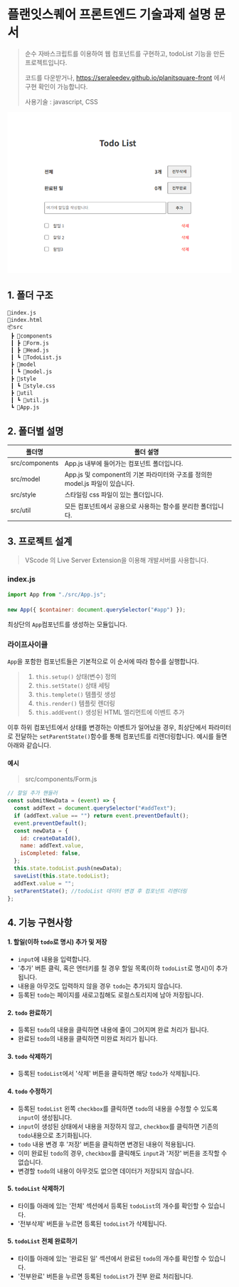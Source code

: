 # 플랜잇스퀘어 프론트엔드 기술과제 설명 문서

> 순수 자바스크립트를 이용하여 웹 컴포넌트를 구현하고, todoList 기능을 만든 프로젝트입니다.
>
> 코드를 다운받거나, https://seraleedev.github.io/planitsquare-front 에서 구현 확인이 가능합니다.
>
> 사용기술 : javascript, CSS

![screenshot](./screenshot.png)

## 1. 폴더 구조

```
📜index.js
📜index.html
📦src
 ┣ 📂components
 ┃ ┣ 📜Form.js
 ┃ ┣ 📜Head.js
 ┃ ┗ 📜TodoList.js
 ┣ 📂model
 ┃ ┗ 📜model.js
 ┣ 📂style
 ┃ ┗ 📜style.css
 ┣ 📂util
 ┃ ┗ 📜util.js
 ┗ 📜App.js
```

## 2. 폴더별 설명

| 폴더명         | 폴더 설명                                                                     |
| -------------- | ----------------------------------------------------------------------------- |
| src/components | App.js 내부에 들어가는 컴포넌트 폴더입니다.                                   |
| src/model      | App.js 및 component의 기본 파라미터와 구조를 정의한 model.js 파일이 있습니다. |
| src/style      | 스타일링 css 파일이 있는 폴더입니다.                                          |
| src/util       | 모든 컴포넌트에서 공용으로 사용하는 함수를 분리한 폴더입니다.                 |

## 3. 프로젝트 설계

> VScode 의 Live Server Extension을 이용해 개발서버를 사용합니다.

### index.js

```javascript
import App from "./src/App.js";

new App({ $container: document.querySelector("#app") });
```

최상단의 `App`컴포넌트를 생성하는 모듈입니다.

### 라이프사이클

`App`을 포함한 컴포넌트들은 기본적으로 이 순서에 따라 함수를 실행합니다.

> 1.  `this.setup()` 상태(변수) 정의
> 2.  `this.setState()` 상태 세팅
> 3.  `this.templete()` 템플릿 생성
> 4.  `this.render()` 템플릿 렌더링
> 5.  `this.addEvent()` 생성된 HTML 엘리먼트에 이벤트 추가

이후 하위 컴포넌트에서 상태를 변경하는 이벤트가 일어났을 경우, 최상단에서 파라미터로 전달하는 `setParentState()`함수를 통해 컴포넌트를 리렌더링합니다. 예시를 들면 아래와 같습니다.

#### 예시

> src/components/Form.js

```javascript
// 할일 추가 핸들러
const submitNewData = (event) => {
  const addText = document.querySelector("#addText");
  if (addText.value == "") return event.preventDefault();
  event.preventDefault();
  const newData = {
    id: createDataId(),
    name: addText.value,
    isCompleted: false,
  };
  this.state.todoList.push(newData);
  saveList(this.state.todoList);
  addText.value = "";
  setParentState(); //todoList 데이터 변경 후 컴포넌트 리렌더링
};
```

## 4. 기능 구현사항

#### 1. 할일(이하 `todo`로 명시) 추가 및 저장

- `input`에 내용을 입력합니다.
- '추가' 버튼 클릭, 혹은 엔터키를 칠 경우 할일 목록(이하 `todoList`로 명시)이 추가됩니다.
- 내용을 아무것도 입력하지 않을 경우 `todo`는 추가되지 않습니다.
- 등록된 `todo`는 페이지를 새로고침해도 로컬스토리지에 남아 저장됩니다.

#### 2. `todo` 완료하기

- 등록된 `todo`의 내용을 클릭하면 내용에 줄이 그어지며 완료 처리가 됩니다.
- 완료된 `todo`의 내용을 클릭하면 미완료 처리가 됩니다.

#### 3. `todo` 삭제하기

- 등록된 `todoList`에서 '삭제' 버튼을 클릭하면 해당 `todo`가 삭제됩니다.

#### 4. `todo` 수정하기

- 등록된 `todoList` 왼쪽 `checkbox`를 클릭하면 `todo`의 내용을 수정할 수 있도록 `input`이 생성됩니다.
- `input`이 생성된 상태에서 내용을 저장하지 않고, `checkbox`를 클릭하면 기존의 `todo`내용으로 초기화됩니다.
- `todo` 내용 변경 후 '저장' 버튼을 클릭하면 변경된 내용이 적용됩니다.
- 이미 완료된 `todo`의 경우, `checkbox`를 클릭해도 `input`과 '저장' 버튼을 조작할 수 없습니다.
- 변경할 `todo`의 내용이 아무것도 없으면 데이터가 저장되지 않습니다.

#### 5. `todoList` 삭제하기

- 타이틀 아래에 있는 '전체' 섹션에서 등록된 `todoList`의 개수를 확인할 수 있습니다.
- '전부삭제' 버튼을 누르면 등록된 `todoList`가 삭제됩니다.

#### 5. `todoList` 전체 완료하기

- 타이틀 아래에 있는 '완료된 일' 섹션에서 완료된 `todo`의 개수를 확인할 수 있습니다.
- '전부완료' 버튼을 누르면 등록된 `todoList`가 전부 완료 처리됩니다.
